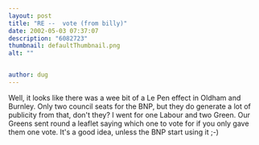 ```yaml
---
layout: post
title: "RE --  vote (from billy)"
date: 2002-05-03 07:37:07
description: "6082723"
thumbnail: defaultThumbnail.png
alt: ""


author: dug
---
```


<p>Well, it looks like there was a wee bit of a Le Pen effect in Oldham and Burnley. Only two council seats for the <span class="caps">BNP, </span>but they do generate a lot of publicity from that, don't they? I went for one Labour and two Green. Our Greens sent round a leaflet saying which one to vote for if you only gave them one vote. It's a good idea, unless the <span class="caps">BNP </span>start using it ;-)</p>
